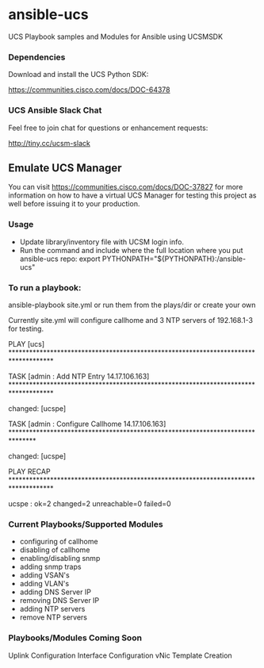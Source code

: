 # ansible-ucs
UCS Playbook samples and Modules for Ansible using UCSMSDK

### Dependencies

Download and install the UCS Python SDK:

https://communities.cisco.com/docs/DOC-64378

### UCS Ansible Slack Chat
Feel free to join chat for questions or enhancement requests:

http://tiny.cc/ucsm-slack

## Emulate UCS Manager
You can visit https://communities.cisco.com/docs/DOC-37827 for more information on how to have a virtual UCS Manager for testing this project as well before issuing it to your production.

### Usage
* Update library/inventory file with UCSM login info.  
* Run the command and include where the full location where you put ansible-ucs repo: export PYTHONPATH="${PYTHONPATH}:/ansible-ucs"

### To run a playbook:
ansible-playbook site.yml or run them from the plays/dir or create your own

Currently site.yml will configure callhome and 3 NTP servers of 192.168.1-3 for testing.

PLAY [ucs] ************************************************************************************

TASK [admin : Add NTP Entry 14.17.106.163] ************************************************************************************

changed: [ucspe]

TASK [admin : Configure Callhome 14.17.106.163] *******************************************************************************

changed: [ucspe]

PLAY RECAP ************************************************************************************

ucspe                      : ok=2    changed=2    unreachable=0    failed=0   



### Current Playbooks/Supported Modules
* configuring of callhome
* disabling of callhome
* enabling/disabling snmp
* adding snmp traps
* adding VSAN's
* adding VLAN's
* adding DNS Server IP
* removing DNS Server IP
* adding NTP servers
* remove NTP servers

### Playbooks/Modules Coming Soon
Uplink Configuration
Interface Configuration
vNic Template Creation
